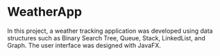 # WeatherApp
In this project, a weather tracking application was developed using data structures such as Binary Search Tree, Queue, Stack, LinkedList, and Graph. The user interface was designed with JavaFX.
